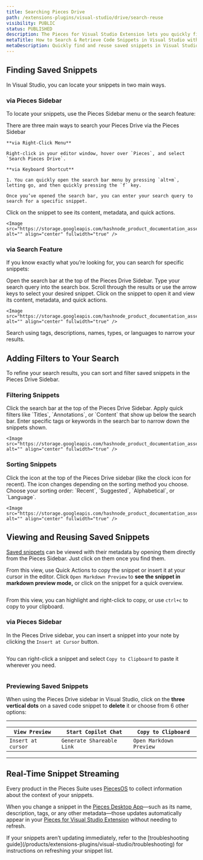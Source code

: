 ```yaml
---
title: Searching Pieces Drive
path: /extensions-plugins/visual-studio/drive/search-reuse
visibility: PUBLIC
status: PUBLISHED
description: The Pieces for Visual Studio Extension lets you quickly find saved snippets, keeping you productive without interrupting your workflow.
metaTitle: How to Search & Retrieve Code Snippets in Visual Studio with Pieces Drive
metaDescription: Quickly find and reuse saved snippets in Visual Studio with Pieces Drive, helping you stay productive without interruptions.
---
```


## Finding Saved Snippets

In Visual Studio, you can locate your snippets in two main ways.

### via Pieces Sidebar

To locate your snippets, use the Pieces Sidebar menu or the search feature:

<Steps>
  <Step title="Open the Pieces Drive">
    There are three main ways to search your Pieces Drive via the Pieces Sidebar

    **via Right-Click Menu**

    Right-click in your editor window, hover over `Pieces`, and select `Search Pieces Drive`.

    **via Keyboard Shortcut**

    1. You can quickly open the search bar menu by pressing `alt+m`, letting go, and then quickly pressing the `f` key.

    Once you’ve opened the search bar, you can enter your search query to search for a specific snippet.
  </Step>

  <Step title="Open a Snippet">
    Click on the snippet to see its content, metadata, and quick actions.

    <Image src="https://storage.googleapis.com/hashnode_product_documentation_assets/visual_studio_extension_assets/using_snippets/saving_snippets/opening_snippet_markdown.gif" alt="" align="center" fullwidth="true" />
  </Step>
</Steps>

### via Search Feature

If you know exactly what you’re looking for, you can search for specific snippets:

<Steps>
  <Step title="Click the Search Bar">
    Open the search bar at the top of the Pieces Drive Sidebar.
  </Step>

  <Step title="Enter Your Search Query">
    Type your search query into the search box.
  </Step>

  <Step title="Navigate the Results">
    Scroll through the results or use the arrow keys to select your desired snippet.
  </Step>

  <Step title="Open the Snippet">
    Click on the snippet to open it and view its content, metadata, and quick actions.

    <Image src="https://storage.googleapis.com/hashnode_product_documentation_assets/visual_studio_extension_assets/using_snippets/saving_snippets/searching_snippets.gif" alt="" align="center" fullwidth="true" />
  </Step>
</Steps>

<Callout type="tip">
  Search using tags, descriptions, names, types, or languages to narrow your results.
</Callout>

## Adding Filters to Your Search

To refine your search results, you can sort and filter saved snippets in the Pieces Drive Sidebar.

### Filtering Snippets

<Steps>
  <Step title="Click on the Search Bar">
    Click the search bar at the top of the Pieces Drive Sidebar.
  </Step>

  <Step title="Use Quick Filters">
    Apply quick filters like `Titles`, `Annotations`, or `Content` that show up below the search bar.
  </Step>

  <Step title="Filter by Tags or Keywords">
    Enter specific tags or keywords in the search bar to narrow down the snippets shown.

    <Image src="https://storage.googleapis.com/hashnode_product_documentation_assets/visual_studio_extension_assets/using_snippets/saving_snippets/filtering_snippets.gif" alt="" align="center" fullwidth="true" />
  </Step>
</Steps>

### Sorting Snippets

<Steps>
  <Step title="Click the Sorting Icon">
    Click the icon at the top of the Pieces Drive sidebar (like the clock icon for recent). The icon changes depending on the sorting method you choose.
  </Step>

  <Step title="Choose Sorting Order">
    Choose your sorting order: `Recent`, `Suggested`, `Alphabetical`, or `Language`.

    <Image src="https://storage.googleapis.com/hashnode_product_documentation_assets/visual_studio_extension_assets/using_snippets/saving_snippets/sorting_snippets.gif" alt="" align="center" fullwidth="true" />
  </Step>
</Steps>

## Viewing and Reusing Saved Snippets

[Saved snippets](/products/extensions-plugins/visual-studio/drive/save-snippets) can be viewed with their metadata by opening them directly from the Pieces Sidebar. Just click on them once you find them.

From this view, use Quick Actions to copy the snippet or insert it at your cursor in the editor. Click `Open Markdown Preview` to **see the snippet in markdown preview mode,** or click on the snippet for a quick overview.

<Image src="https://storage.googleapis.com/hashnode_product_documentation_assets/visual_studio_extension_assets/using_snippets/using_snippets_MAIN/opened_markdown_snippet.png" alt="" align="center" fullwidth="true" />

From this view, you can highlight and right-click to copy, or use `ctrl+c` to copy to your clipboard.

### via Pieces Sidebar

In the Pieces Drive sidebar, you can insert a snippet into your note by clicking the `Insert at Cursor` button.

<Image src="https://storage.googleapis.com/hashnode_product_documentation_assets/visual_studio_extension_assets/using_snippets/saving_snippets/inserting_snippet_via_drive.gif" alt="" align="center" fullwidth="true" />

You can right-click a snippet and select `Copy to Clipboard` to paste it wherever you need.

<Image src="https://storage.googleapis.com/hashnode_product_documentation_assets/visual_studio_extension_assets/using_snippets/search_resuse/hovering_over_copy_to_clipboard.png" alt="" align="center" fullwidth="true" />

### Previewing Saved Snippets

When using the Pieces Drive sidebar in Visual Studio, click on the **three vertical dots** on a saved code snippet to **delete** it or choose from 6 other options:

***

| `View Preview`     | `Start Copilot Chat`      | `Copy to Clipboard`     |
| ------------------ | ------------------------- | ----------------------- |
| `Insert at cursor` | `Generate Shareable Link` | `Open Markdown Preview` |

***

## Real-Time Snippet Streaming

Every product in the Pieces Suite uses [PiecesOS](/products/core-dependencies/pieces-os) to collect information about the context of your snippets.

When you change a snippet in the [Pieces Desktop App](/products/desktop)—such as its name, description, tags, or any other metadata—those updates automatically appear in your [Pieces for Visual Studio Extension](https://marketplace.visualstudio.com/items?itemName=MeshIntelligentTechnologiesInc.PiecesVisualStudio) without needing to refresh.

<Callout type="info">
  If your snippets aren’t updating immediately, refer to the [troubleshooting guide](/products/extensions-plugins/visual-studio/troubleshooting) for instructions on refreshing your snippet list.
</Callout>